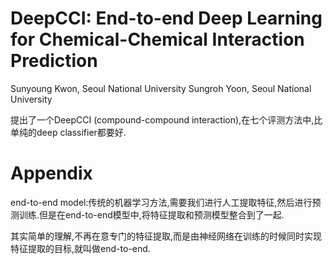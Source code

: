 # DeepCCI: End-to-end Deep Learning for Chemical-Chemical Interaction Prediction

Sunyoung Kwon, Seoul National University
Sungroh Yoon, Seoul National University

提出了一个DeepCCI (compound-compound interaction),在七个评测方法中,比单纯的deep classifier都要好.

# Appendix

end-to-end model:传统的机器学习方法,需要我们进行人工提取特征,然后进行预测训练.但是在end-to-end模型中,将特征提取和预测模型整合到了一起.

其实简单的理解,不再在意专门的特征提取,而是由神经网络在训练的时候同时实现特征提取的目标,就叫做end-to-end.